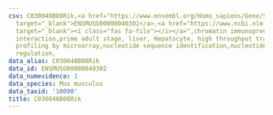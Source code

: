 ```yaml
---
csv: C030048B08Rik,<a href="https://www.ensembl.org/Homo_sapiens/Gene/Summary?db=core;g=ENSMUSG00000040302"
  target="_blank">ENSMUSG00000040302</a>,<a href="https://www.ncbi.nlm.nih.gov/pubmed/23834426"
  target="_blank"><i class="fas fa-file"></i></a>",chromatin immunoprecipitation assay,direct
  interaction,prime adult stage, liver, Hepatocyte, high throughput transcription
  profiling by microarray,nucleotide sequence identification,nucleotide sequence identification,transcriptional
  regulation,
data_alias: C030048B08Rik
data_id: ENSMUSG00000040302
data_numevidence: 1
data_species: Mus musculus
data_taxid: '10090'
title: C030048B08Rik
---
```

